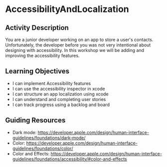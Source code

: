 # AccessibilityAndLocalization

## Activity Description
You are a junior developer working on an app to store a user's contacts. Unfortunately, the developer before you was not very intentional about designing with accessibility. In this workshop we will be adding and improving the accessibility features.

## Learning Objectives
* I can implement Accessibility features
* I can use the accessibility inspector in xcode
* I can structure an app localization using xcode
* I can understand and completing user stories
* I can track progress using a backlog and board

## Guiding Resources
* Dark mode: https://developer.apple.com/design/human-interface-guidelines/foundations/dark-mode/
* Color: https://developer.apple.com/design/human-interface-guidelines/foundations/color/
* Color and Effects: https://developer.apple.com/design/human-interface-guidelines/foundations/accessibility/#color-and-effects
